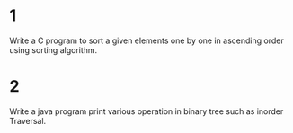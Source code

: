 # 1
Write a C program to sort a given elements one by one in ascending order using sorting algorithm.

# 2
Write a java program print various operation in binary tree such as inorder Traversal.
